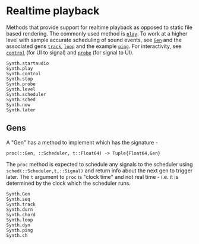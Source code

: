# Realtime playback

Methods that provide support for realtime playback as opposed to static file
based rendering. The commonly used method is [`play`](@ref). To work at a higher
level with sample accurate scheduling of sound events, see [`Gen`](@ref) and the
associated gens [`track`](@ref), [`loop`](@ref) and the example [`ping`](@ref).
For interactivity,
see [`control`](@ref) (for UI to signal) and [`probe`](@ref) (for signal to UI).

```@docs
Synth.startaudio
Synth.play
Synth.control
Synth.stop
Synth.probe
Synth.level
Synth.scheduler
Synth.sched
Synth.now
Synth.later
```

## Gens

A "Gen" has a method to implement which has the signature - 

`proc(::Gen, ::Scheduler, t::Float64) -> Tuple{Float64,Gen}`

The `proc` method is expected to schedule any signals to the scheduler
using `sched(::Scheduler,t,::Signal)` and return info about the next
gen to trigger later. The `t` argument to `proc` is "clock time" and
not real time - i.e. it is determined by the clock which the scheduler
runs.

```@docs
Synth.Gen
Synth.seq
Synth.track
Synth.durn
Synth.chord
Synth.loop
Synth.dyn
Synth.ping
Synth.ch
```


